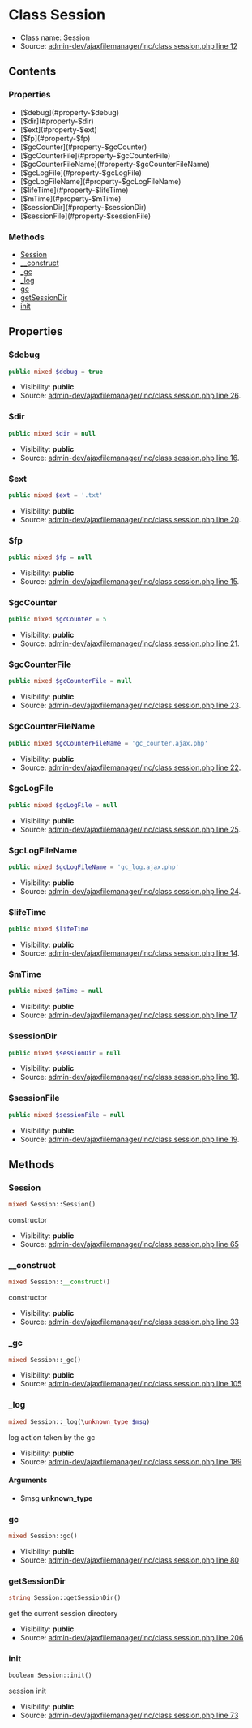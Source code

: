 Class Session
=====================





* Class name: Session
* Source: [admin-dev/ajaxfilemanager/inc/class.session.php line 12](https://github.com/PrestaShop/PrestaShop/blob/1.5.4.0/admin-dev/ajaxfilemanager/inc/class.session.php#L12)


Contents
--------


### Properties

* [$debug](#property-$debug)
* [$dir](#property-$dir)
* [$ext](#property-$ext)
* [$fp](#property-$fp)
* [$gcCounter](#property-$gcCounter)
* [$gcCounterFile](#property-$gcCounterFile)
* [$gcCounterFileName](#property-$gcCounterFileName)
* [$gcLogFile](#property-$gcLogFile)
* [$gcLogFileName](#property-$gcLogFileName)
* [$lifeTime](#property-$lifeTime)
* [$mTime](#property-$mTime)
* [$sessionDir](#property-$sessionDir)
* [$sessionFile](#property-$sessionFile)

### Methods

* [Session](#method-Session)
* [__construct](#method-__construct)
* [_gc](#method-_gc)
* [_log](#method-_log)
* [gc](#method-gc)
* [getSessionDir](#method-getSessionDir)
* [init](#method-init)




Properties
----------


### <a name="property-$debug"></a>$debug

```php
public mixed $debug = true
```





* Visibility: **public**
* Source: [admin-dev/ajaxfilemanager/inc/class.session.php line 26](https://github.com/PrestaShop/PrestaShop/blob/1.5.4.0/admin-dev/ajaxfilemanager/inc/class.session.php#L26).


### <a name="property-$dir"></a>$dir

```php
public mixed $dir = null
```





* Visibility: **public**
* Source: [admin-dev/ajaxfilemanager/inc/class.session.php line 16](https://github.com/PrestaShop/PrestaShop/blob/1.5.4.0/admin-dev/ajaxfilemanager/inc/class.session.php#L16).


### <a name="property-$ext"></a>$ext

```php
public mixed $ext = '.txt'
```





* Visibility: **public**
* Source: [admin-dev/ajaxfilemanager/inc/class.session.php line 20](https://github.com/PrestaShop/PrestaShop/blob/1.5.4.0/admin-dev/ajaxfilemanager/inc/class.session.php#L20).


### <a name="property-$fp"></a>$fp

```php
public mixed $fp = null
```





* Visibility: **public**
* Source: [admin-dev/ajaxfilemanager/inc/class.session.php line 15](https://github.com/PrestaShop/PrestaShop/blob/1.5.4.0/admin-dev/ajaxfilemanager/inc/class.session.php#L15).


### <a name="property-$gcCounter"></a>$gcCounter

```php
public mixed $gcCounter = 5
```





* Visibility: **public**
* Source: [admin-dev/ajaxfilemanager/inc/class.session.php line 21](https://github.com/PrestaShop/PrestaShop/blob/1.5.4.0/admin-dev/ajaxfilemanager/inc/class.session.php#L21).


### <a name="property-$gcCounterFile"></a>$gcCounterFile

```php
public mixed $gcCounterFile = null
```





* Visibility: **public**
* Source: [admin-dev/ajaxfilemanager/inc/class.session.php line 23](https://github.com/PrestaShop/PrestaShop/blob/1.5.4.0/admin-dev/ajaxfilemanager/inc/class.session.php#L23).


### <a name="property-$gcCounterFileName"></a>$gcCounterFileName

```php
public mixed $gcCounterFileName = 'gc_counter.ajax.php'
```





* Visibility: **public**
* Source: [admin-dev/ajaxfilemanager/inc/class.session.php line 22](https://github.com/PrestaShop/PrestaShop/blob/1.5.4.0/admin-dev/ajaxfilemanager/inc/class.session.php#L22).


### <a name="property-$gcLogFile"></a>$gcLogFile

```php
public mixed $gcLogFile = null
```





* Visibility: **public**
* Source: [admin-dev/ajaxfilemanager/inc/class.session.php line 25](https://github.com/PrestaShop/PrestaShop/blob/1.5.4.0/admin-dev/ajaxfilemanager/inc/class.session.php#L25).


### <a name="property-$gcLogFileName"></a>$gcLogFileName

```php
public mixed $gcLogFileName = 'gc_log.ajax.php'
```





* Visibility: **public**
* Source: [admin-dev/ajaxfilemanager/inc/class.session.php line 24](https://github.com/PrestaShop/PrestaShop/blob/1.5.4.0/admin-dev/ajaxfilemanager/inc/class.session.php#L24).


### <a name="property-$lifeTime"></a>$lifeTime

```php
public mixed $lifeTime
```





* Visibility: **public**
* Source: [admin-dev/ajaxfilemanager/inc/class.session.php line 14](https://github.com/PrestaShop/PrestaShop/blob/1.5.4.0/admin-dev/ajaxfilemanager/inc/class.session.php#L14).


### <a name="property-$mTime"></a>$mTime

```php
public mixed $mTime = null
```





* Visibility: **public**
* Source: [admin-dev/ajaxfilemanager/inc/class.session.php line 17](https://github.com/PrestaShop/PrestaShop/blob/1.5.4.0/admin-dev/ajaxfilemanager/inc/class.session.php#L17).


### <a name="property-$sessionDir"></a>$sessionDir

```php
public mixed $sessionDir = null
```





* Visibility: **public**
* Source: [admin-dev/ajaxfilemanager/inc/class.session.php line 18](https://github.com/PrestaShop/PrestaShop/blob/1.5.4.0/admin-dev/ajaxfilemanager/inc/class.session.php#L18).


### <a name="property-$sessionFile"></a>$sessionFile

```php
public mixed $sessionFile = null
```





* Visibility: **public**
* Source: [admin-dev/ajaxfilemanager/inc/class.session.php line 19](https://github.com/PrestaShop/PrestaShop/blob/1.5.4.0/admin-dev/ajaxfilemanager/inc/class.session.php#L19).


Methods
-------


### <a name="method-Session"></a>Session

```php
mixed Session::Session()
```

constructor



* Visibility: **public**
* Source: [admin-dev/ajaxfilemanager/inc/class.session.php line 65](https://github.com/PrestaShop/PrestaShop/blob/1.5.4.0/admin-dev/ajaxfilemanager/inc/class.session.php#L65)




### <a name="method-__construct"></a>__construct

```php
mixed Session::__construct()
```

constructor



* Visibility: **public**
* Source: [admin-dev/ajaxfilemanager/inc/class.session.php line 33](https://github.com/PrestaShop/PrestaShop/blob/1.5.4.0/admin-dev/ajaxfilemanager/inc/class.session.php#L33)




### <a name="method-_gc"></a>_gc

```php
mixed Session::_gc()
```





* Visibility: **public**
* Source: [admin-dev/ajaxfilemanager/inc/class.session.php line 105](https://github.com/PrestaShop/PrestaShop/blob/1.5.4.0/admin-dev/ajaxfilemanager/inc/class.session.php#L105)




### <a name="method-_log"></a>_log

```php
mixed Session::_log(\unknown_type $msg)
```

log action taken by the gc



* Visibility: **public**
* Source: [admin-dev/ajaxfilemanager/inc/class.session.php line 189](https://github.com/PrestaShop/PrestaShop/blob/1.5.4.0/admin-dev/ajaxfilemanager/inc/class.session.php#L189)


#### Arguments
* $msg **unknown_type**



### <a name="method-gc"></a>gc

```php
mixed Session::gc()
```





* Visibility: **public**
* Source: [admin-dev/ajaxfilemanager/inc/class.session.php line 80](https://github.com/PrestaShop/PrestaShop/blob/1.5.4.0/admin-dev/ajaxfilemanager/inc/class.session.php#L80)




### <a name="method-getSessionDir"></a>getSessionDir

```php
string Session::getSessionDir()
```

get the current session directory



* Visibility: **public**
* Source: [admin-dev/ajaxfilemanager/inc/class.session.php line 206](https://github.com/PrestaShop/PrestaShop/blob/1.5.4.0/admin-dev/ajaxfilemanager/inc/class.session.php#L206)




### <a name="method-init"></a>init

```php
boolean Session::init()
```

session init



* Visibility: **public**
* Source: [admin-dev/ajaxfilemanager/inc/class.session.php line 73](https://github.com/PrestaShop/PrestaShop/blob/1.5.4.0/admin-dev/ajaxfilemanager/inc/class.session.php#L73)



